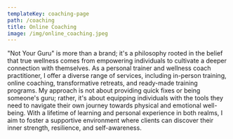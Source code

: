 ```yaml
---
templateKey: coaching-page
path: /coaching
title: Online Coaching
image: /img/online_coaching.jpeg
---
```

"Not Your Guru" is more than a brand; it's a philosophy rooted in the belief that true wellness comes from empowering individuals to cultivate a deeper connection with themselves. As a personal trainer and wellness coach practitioner, I offer a diverse range of services, including in-person training, online coaching, transformative retreats, and ready-made training programs. My approach is not about providing quick fixes or being someone's guru; rather, it's about equipping individuals with the tools they need to navigate their own journey towards physical and emotional well-being. With a lifetime of learning and personal experience in both realms, I aim to foster a supportive environment where clients can discover their inner strength, resilience, and self-awareness.